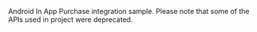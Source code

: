 Android  In App Purchase integration sample. Please note that some of the APIs used in project were deprecated.
